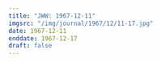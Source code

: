 ```yaml
---
title: "JWW: 1967-12-11"
imgsrc: "/img/journal/1967/12/11-17.jpg"
date: 1967-12-11
enddate: 1967-12-17
draft: false
---
```


<!-- fix pre-formatted input -->
